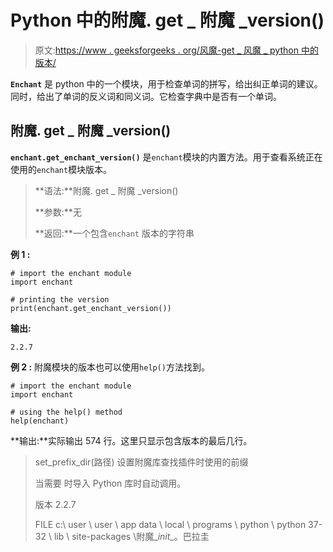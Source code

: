 # Python 中的附魔. get _ 附魔 _version()

> 原文:[https://www . geeksforgeeks . org/风魔-get _ 风魔 _ python 中的版本/](https://www.geeksforgeeks.org/enchant-get_enchant_version-in-python/)

**`Enchant`** 是 python 中的一个模块，用于检查单词的拼写，给出纠正单词的建议。同时，给出了单词的反义词和同义词。它检查字典中是否有一个单词。

## 附魔. get _ 附魔 _version()

**`enchant.get_enchant_version()`** 是`enchant`模块的内置方法。用于查看系统正在使用的`enchant`模块版本。

> **语法:**附魔. get _ 附魔 _version()
> 
> **参数:**无
> 
> **返回:**一个包含`enchant` 版本的字符串

**例 1 :**

```
# import the enchant module
import enchant

# printing the version
print(enchant.get_enchant_version())
```

**输出:**

```
2.2.7
```

**例 2 :** 附魔模块的版本也可以使用`help()`方法找到。

```
# import the enchant module
import enchant

# using the help() method
help(enchant)
```

**输出:**实际输出 574 行。这里只显示包含版本的最后几行。

> set_prefix_dir(路径)
> 设置附魔库查找插件时使用的前缀
> 
> 当需要
> 时导入 Python 库时自动调用。
> 
> 版本
> 2.2.7
> 
> FILE
> c:\ user \ user \ app data \ local \ programs \ python \ python 37-32 \ lib \ site-packages \附魔\__init__。巴拉圭